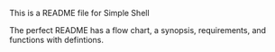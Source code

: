 This is a README file for Simple Shell

The perfect README has a flow chart, a synopsis, requirements, and functions with
defintions.